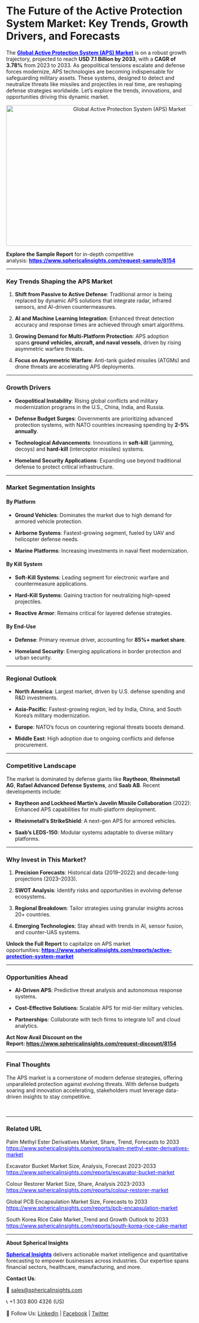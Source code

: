 <h1 id="f8b6" class="pw-post-title fo fp fq bf fr fs ft fu fv fw fx fy fz ga gb gc gd ge gf gg gh gi gj gk gl gm gn go gp gq bk" data-testid="storyTitle" data-selectable-paragraph="">The Future of the Active Protection System Market: Key Trends, Growth Drivers, and Forecasts</h1>
<p>The <span style="color: #0000ff;"><strong><a style="color: #0000ff;" href="https://www.sphericalinsights.com/reports/active-protection-system-market" target="_blank">Global Active Protection System (APS) Market</a></strong></span>&nbsp;is on a robust growth trajectory, projected to reach&nbsp;<strong>USD 7.1 Billion by 2033</strong>, with a&nbsp;<strong>CAGR of 3.78%</strong>&nbsp;from 2023 to 2033. As geopolitical tensions escalate and defense forces modernize, APS technologies are becoming indispensable for safeguarding military assets. These systems, designed to detect and neutralize threats like missiles and projectiles in real time, are reshaping defense strategies worldwide. Let&rsquo;s explore the trends, innovations, and opportunities driving this dynamic market.</p>
<p style="text-align: center;"><img src="https://www.sphericalinsights.com/images/rd/global-active-protection-system-market.png" alt="Global Active Protection System (APS) Market" width="650" height="379" /></p>
<p><strong>Explore the Sample Report</strong>&nbsp;for in-depth competitive analysis:&nbsp;<span style="color: #0000ff;"><strong><a style="color: #0000ff;" href="https://www.sphericalinsights.com/request-sample/8154" target="_blank" rel="noreferrer">https://www.sphericalinsights.com/request-sample/8154</a></strong></span></p>
<hr />
<h3><strong>Key Trends Shaping the APS Market</strong></h3>
<ol start="1">
<li>
<p><strong>Shift from Passive to Active Defense</strong>: Traditional armor is being replaced by dynamic APS solutions that integrate radar, infrared sensors, and AI-driven countermeasures.</p>
</li>
<li>
<p><strong>AI and Machine Learning Integration</strong>: Enhanced threat detection accuracy and response times are achieved through smart algorithms.</p>
</li>
<li>
<p><strong>Growing Demand for Multi-Platform Protection</strong>: APS adoption spans&nbsp;<strong>ground vehicles, aircraft, and naval vessels</strong>, driven by rising asymmetric warfare threats.</p>
</li>
<li>
<p><strong>Focus on Asymmetric Warfare</strong>: Anti-tank guided missiles (ATGMs) and drone threats are accelerating APS deployments.</p>
</li>
</ol>
<hr />
<h3><strong>Growth Drivers</strong></h3>
<ul>
<li>
<p><strong>Geopolitical Instability</strong>: Rising global conflicts and military modernization programs in the U.S., China, India, and Russia.</p>
</li>
<li>
<p><strong>Defense Budget Surges</strong>: Governments are prioritizing advanced protection systems, with NATO countries increasing spending by&nbsp;<strong>2-5% annually</strong>.</p>
</li>
<li>
<p><strong>Technological Advancements</strong>: Innovations in&nbsp;<strong>soft-kill</strong>&nbsp;(jamming, decoys) and&nbsp;<strong>hard-kill</strong>&nbsp;(interceptor missiles) systems.</p>
</li>
<li>
<p><strong>Homeland Security Applications</strong>: Expanding use beyond traditional defense to protect critical infrastructure.</p>
</li>
</ul>
<hr />
<h3><strong>Market Segmentation Insights</strong></h3>
<h4><strong>By Platform</strong></h4>
<ul>
<li>
<p><strong>Ground Vehicles</strong>: Dominates the market due to high demand for armored vehicle protection.</p>
</li>
<li>
<p><strong>Airborne Systems</strong>: Fastest-growing segment, fueled by UAV and helicopter defense needs.</p>
</li>
<li>
<p><strong>Marine Platforms</strong>: Increasing investments in naval fleet modernization.</p>
</li>
</ul>
<h4><strong>By Kill System</strong></h4>
<ul>
<li>
<p><strong>Soft-Kill Systems</strong>: Leading segment for electronic warfare and countermeasure applications.</p>
</li>
<li>
<p><strong>Hard-Kill Systems</strong>: Gaining traction for neutralizing high-speed projectiles.</p>
</li>
<li>
<p><strong>Reactive Armor</strong>: Remains critical for layered defense strategies.</p>
</li>
</ul>
<h4><strong>By End-Use</strong></h4>
<ul>
<li>
<p><strong>Defense</strong>: Primary revenue driver, accounting for&nbsp;<strong>85%+ market share</strong>.</p>
</li>
<li>
<p><strong>Homeland Security</strong>: Emerging applications in border protection and urban security.</p>
</li>
</ul>
<hr />
<h3><strong>Regional Outlook</strong></h3>
<ul>
<li>
<p><strong>North America</strong>: Largest market, driven by U.S. defense spending and R&amp;D investments.</p>
</li>
<li>
<p><strong>Asia-Pacific</strong>: Fastest-growing region, led by India, China, and South Korea&rsquo;s military modernization.</p>
</li>
<li>
<p><strong>Europe</strong>: NATO&rsquo;s focus on countering regional threats boosts demand.</p>
</li>
<li>
<p><strong>Middle East</strong>: High adoption due to ongoing conflicts and defense procurement.</p>
</li>
</ul>
<hr />
<h3><strong>Competitive Landscape</strong></h3>
<p>The market is dominated by defense giants like&nbsp;<strong>Raytheon</strong>,&nbsp;<strong>Rheinmetall AG</strong>,&nbsp;<strong>Rafael Advanced Defense Systems</strong>, and&nbsp;<strong>Saab AB</strong>. Recent developments include:</p>
<ul>
<li>
<p><strong>Raytheon and Lockheed Martin&rsquo;s Javelin Missile Collaboration</strong>&nbsp;(2022): Enhanced APS capabilities for multi-platform deployment.</p>
</li>
<li>
<p><strong>Rheinmetall&rsquo;s StrikeShield</strong>: A next-gen APS for armored vehicles.</p>
</li>
<li>
<p><strong>Saab&rsquo;s LEDS-150</strong>: Modular systems adaptable to diverse military platforms.</p>
</li>
</ul>
<hr />
<h3><strong>Why Invest in This Market?</strong></h3>
<ol start="1">
<li>
<p><strong>Precision Forecasts</strong>: Historical data (2019&ndash;2022) and decade-long projections (2023&ndash;2033).</p>
</li>
<li>
<p><strong>SWOT Analysis</strong>: Identify risks and opportunities in evolving defense ecosystems.</p>
</li>
<li>
<p><strong>Regional Breakdown</strong>: Tailor strategies using granular insights across 20+ countries.</p>
</li>
<li>
<p><strong>Emerging Technologies</strong>: Stay ahead with trends in AI, sensor fusion, and counter-UAS systems.</p>
</li>
</ol>
<p><strong>Unlock the Full Report</strong>&nbsp;to capitalize on APS market opportunities:&nbsp;<span style="color: #0000ff;"><strong><a style="color: #0000ff;" href="https://www.sphericalinsights.com/reports/active-protection-system-market" target="_blank" rel="noreferrer">https://www.sphericalinsights.com/reports/active-protection-system-market</a></strong></span></p>
<hr />
<h3><strong>Opportunities Ahead</strong></h3>
<ul>
<li>
<p><strong>AI-Driven APS</strong>: Predictive threat analysis and autonomous response systems.</p>
</li>
<li>
<p><strong>Cost-Effective Solutions</strong>: Scalable APS for mid-tier military vehicles.</p>
</li>
<li>
<p><strong>Partnerships</strong>: Collaborate with tech firms to integrate IoT and cloud analytics.</p>
</li>
</ul>
<p><strong>Act Now&nbsp;Avail Discount on the Report:&nbsp;<a href="https://www.sphericalinsights.com/request-discount/8154" target="_blank">https://www.sphericalinsights.com/request-discount/8154</a></strong></p>
<hr />
<h3><strong>Final Thoughts</strong></h3>
<p>The APS market is a cornerstone of modern defense strategies, offering unparalleled protection against evolving threats. With defense budgets soaring and innovation accelerating, stakeholders must leverage data-driven insights to stay competitive.</p>
<p>&nbsp;</p>
<hr />
<h3><strong>Related URL</strong></h3>
<p>Palm Methyl Ester Derivatives Market, Share, Trend, Forecasts to 2033<br /><span style="color: #0000ff;"><a style="color: #0000ff;" href="https://www.sphericalinsights.com/reports/palm-methyl-ester-derivatives-market">https://www.sphericalinsights.com/reports/palm-methyl-ester-derivatives-market</a>&nbsp;</span></p>
<p>Excavator Bucket Market Size, Analysis, Forecast 2023-2033<br /><span style="color: #0000ff;"><a style="color: #0000ff;" href="https://www.sphericalinsights.com/reports/excavator-bucket-market">https://www.sphericalinsights.com/reports/excavator-bucket-market</a></span>&nbsp;</p>
<p>Colour Restorer Market Size, Share, Analysis 2023-2033<br /><span style="color: #0000ff;"><a style="color: #0000ff;" href="https://www.sphericalinsights.com/reports/colour-restorer-market">https://www.sphericalinsights.com/reports/colour-restorer-market</a>&nbsp;</span></p>
<p>Global PCB Encapsulation Market Size, Forecasts to 2033<br /><span style="color: #0000ff;"><a style="color: #0000ff;" href="https://www.sphericalinsights.com/reports/pcb-encapsulation-market">https://www.sphericalinsights.com/reports/pcb-encapsulation-market</a>&nbsp;</span></p>
<p>South Korea Rice Cake Market ,Trend and Growth Outlook to 2033<br /><span style="color: #0000ff;"><a style="color: #0000ff;" href="https://www.sphericalinsights.com/reports/south-korea-rice-cake-market">https://www.sphericalinsights.com/reports/south-korea-rice-cake-market</a>&nbsp;</span></p>
<hr />
<p><strong>About Spherical Insights</strong></p>
<p><span style="color: #0000ff;"><strong><a style="color: #0000ff;" href="https://www.sphericalinsights.com" target="_blank">Spherical Insights</a></strong></span> delivers actionable market intelligence and quantitative forecasting to empower businesses across industries. Our expertise spans financial sectors, healthcare, manufacturing, and more.</p>
<p><strong>Contact Us</strong>:</p>
<p>📧&nbsp;<a href="mailto:sales@sphericalinsights.com" target="_blank" rel="noreferrer">sales@sphericalinsights.com</a>&nbsp;</p>
<p>📞 +1 303 800 4326 (US)</p>
<p>🔗 Follow Us: <a href="https://www.linkedin.com/company/spherical-insight/"><u>LinkedIn</u></a>&nbsp;|&nbsp;<a href="https://www.facebook.com/sphericalinsights22"><u>Facebook</u></a>&nbsp;|&nbsp;<a href="https://twitter.com/SInsights_US"><u>Twitter</u></a></p>
